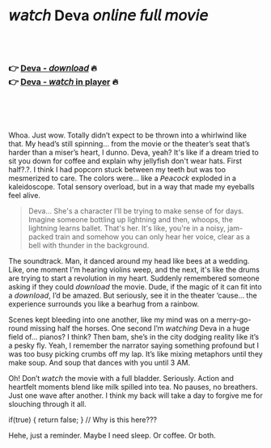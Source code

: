 <h1>𝘸𝘢𝘵𝘤𝘩 Deva 𝘰𝘯𝘭𝘪𝘯𝘦 𝘧𝘶𝘭𝘭 𝘮𝘰𝘷𝘪𝘦</h1>


<br><br>

<h3>👉 <a href="https://Richards-enlinarpi1983.github.io/czcvwhmeyo/">Deva - 𝘥𝘰𝘸𝘯𝘭𝘰𝘢𝘥</a> 🔥<br>
👉 <a href="https://Richards-enlinarpi1983.github.io/czcvwhmeyo/">Deva - 𝘸𝘢𝘵𝘤𝘩 in player</a> 🔥
</h3>



<br><br><br>


Whoa. Just wow. Totally didn’t expect to be thrown into a whirlwind like that. My head’s still spinning... from the movie or the theater’s seat that’s harder than a miser’s heart, I dunno. Deva, yeah? It's like if a dream tried to sit you down for coffee and explain why jellyfish don't wear hats. First half?.?. I think I had popcorn stuck between my teeth but was too mesmerized to care. The colors were... like a 𝘗𝘦𝘢𝘤𝘰𝘤𝘬 exploded in a kaleidoscope. Total sensory overload, but in a way that made my eyeballs feel alive.

> Deva... She's a character I’ll be trying to make sense of for days. Imagine someone bottling up lightning and then, whoops, the lightning learns ballet. That's her. It's like, you're in a noisy, jam-packed train and somehow you can only hear her voice, clear as a bell with thunder in the background.

The soundtrack. Man, it danced around my head like bees at a wedding. Like, one moment I'm hearing violins weep, and the next, it's like the drums are trying to start a revolution in my heart. Suddenly remembered someone asking if they could 𝘥𝘰𝘸𝘯𝘭𝘰𝘢𝘥 the movie. Dude, if the magic of it can fit into a 𝘥𝘰𝘸𝘯𝘭𝘰𝘢𝘥, I’d be amazed. But seriously, see it in the theater ‘cause... the experience surrounds you like a bearhug from a rainbow.

Scenes kept bleeding into one another, like my mind was on a merry-go-round missing half the horses. One second I’m 𝘸𝘢𝘵𝘤𝘩𝘪𝘯𝘨 Deva in a huge field of... pianos? I think? Then bam, she’s in the city dodging reality like it’s a pesky fly. Yeah, I remember the narrator saying something profound but I was too busy picking crumbs off my lap. It’s like mixing metaphors until they make soup. And soup that dances with you until 3 AM.

Oh! Don’t 𝘸𝘢𝘵𝘤𝘩 the movie with a full bladder. Seriously. Action and heartfelt moments blend like milk spilled into tea. No pauses, no breathers. Just one wave after another. I think my back will take a day to forgive me for slouching through it all.

if(true) { return false; } // Why is this here???

Hehe, just a reminder. Maybe I need sleep. Or coffee. Or both.
